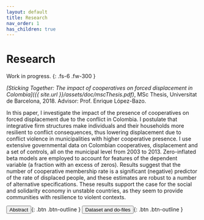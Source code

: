```yaml
---
layout: default
title: Research
nav_order: 1
has_children: true
---
```


# Research

Work in progress.
{: .fs-6 .fw-300 }

*[Sticking Together: The impact of cooperatives on forced displacement in Colombia]({{ site.url }}/assets/doc/mscThesis.pdf)*, MSc Thesis, Universitat de Barcelona, 2018. Advisor: Prof. Enrique López-Bazo.

<span id="dots"> </span><span id="abst">In this paper, I investigate the impact of the presence of cooperatives on forced displacement due to the conflict in Colombia. I postulate that integrative firm structures make individuals and their households more resilient to conflict consequences, thus lowering displacement due to conflict violence in municipalities with higher cooperative presence. I use extensive governmental data on Colombian cooperatives, displacement and a set of controls, all on the municipal level from 2003 to 2013. Zero-inflated beta models are employed to account for features of the dependent variable (a fraction with an excess of zeros). Results suggest that the number of cooperative membership rate is a significant (negative) predictor of the rate of displaced people, and these estimates are robust to a number of alternative specifications. These results support the case for the social and solidarity economy in unstable countries, as they seem to provide communities with resilience to violent contexts.</span>

<span class="fs-3">
<button onclick="myFunction()" id="btn_abst">Abstract</button>{: .btn .btn-outline }
<button onclick="window.location.href = 'datasets_do.html#sticking-together-the-impact-of-cooperatives-on-forced-displacement-in-colombia';">Dataset and do-files</button>{: .btn .btn-outline }
</span>